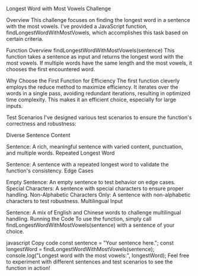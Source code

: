 Longest Word with Most Vowels Challenge

Overview
This challenge focuses on finding the longest word in a sentence with the most vowels. I've provided a JavaScript function, findLongestWordWithMostVowels, which accomplishes this task based on certain criteria.

Function Overview
findLongestWordWithMostVowels(sentence)
This function takes a sentence as input and returns the longest word with the most vowels. If multiple words have the same length and the most vowels, it chooses the first encountered word.

Why Choose the First Function for Efficiency
The first function cleverly employs the reduce method to maximize efficiency. It iterates over the words in a single pass, avoiding redundant iterations, resulting in optimized time complexity. This makes it an efficient choice, especially for large inputs.

Test Scenarios
I've designed various test scenarios to ensure the function's correctness and robustness:

Diverse Sentence Content

Sentence: A rich, meaningful sentence with varied content, punctuation, and multiple words.
Repeated Longest Word

Sentence: A sentence with a repeated longest word to validate the function's consistency.
Edge Cases

Empty Sentence: An empty sentence to test behavior on edge cases.
Special Characters: A sentence with special characters to ensure proper handling.
Non-Alphabetic Characters Only: A sentence with non-alphabetic characters to test robustness.
Multilingual Input

Sentence: A mix of English and Chinese words to challenge multilingual handling.
Running the Code
To use the function, simply call findLongestWordWithMostVowels(sentence) with a sentence of your choice.

javascript
Copy code
const sentence = "Your sentence here.";
const longestWord = findLongestWordWithMostVowels(sentence);
console.log("Longest word with the most vowels:", longestWord);
Feel free to experiment with different sentences and test scenarios to see the function in action!